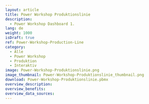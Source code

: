 ```yaml
---
layout: article
title: Power Workshop Produktionslinie
description: 
  - Power Workshop Dashboard 1. 
lang: de
weight: 1000
isDraft: true
ref: Power-Workshop-Production-Line
category:
  - Alle
  - Power Workshop
  - Produktion
  - Interaktiv
image: Power-Workshop-Produktionslinie.png
image_thumbnail: Power-Workshop-Produktionslinie_thumbnail.png
download: Power-Workshop-Produktionslinie.pbmx
overview_description:
overview_benefits:
overview_data_sources:
---
```


